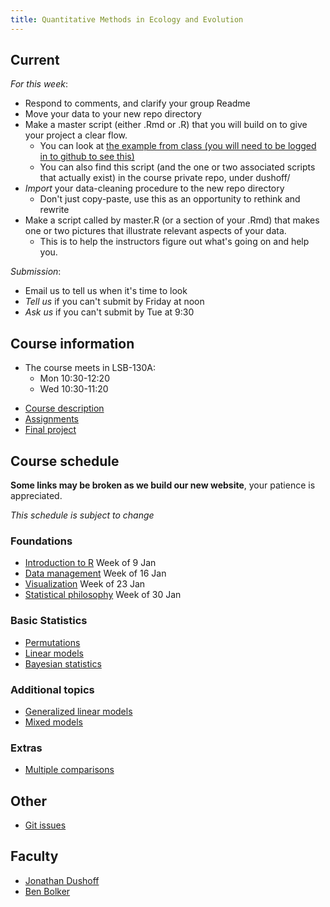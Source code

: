 ```yaml
---
title: Quantitative Methods in Ecology and Evolution
---
```


## Current

_For this week_:

* Respond to comments, and clarify your group Readme
* Move your data to your new repo directory
* Make a master script (either .Rmd or .R) that you will build on to give your project a clear flow.
	*  You can look at [the example from class (you will need to be logged in to github to see this)](https://github.com/mac-theobio/QMEE_2017/blob/master/dushoff/master.R)
	* You can also find this script (and the one or two associated scripts that actually exist) in the course private repo, under dushoff/
* _Import_ your data-cleaning procedure to the new repo directory
	* Don't just copy-paste, use this as an opportunity to rethink and rewrite
* Make a script called by master.R (or a section of your .Rmd) that makes one or two pictures that illustrate relevant aspects of your data.
	* This is to help the instructors figure out what's going on and help you.

_Submission_:

* Email us to tell us when it's time to look
* _Tell us_ if you can't submit by Friday at noon
* _Ask us_ if you can't submit by Tue at 9:30

## Course information

* The course meets in LSB-130A:
	*  Mon 10:30-12:20
	*  Wed 10:30-11:20

-   [Course description](description.html)
-   [Assignments](assignments.html)
-   [Final project](project.html)

## Course schedule

__Some links may be broken as we build our new website__, your patience is appreciated.

_This schedule is subject to change_

### Foundations

-   [Introduction to R](Introduction_to_R.html) Week of 9 Jan
-   [Data management](Data_management.html) Week of 16 Jan
-   [Visualization](Visualization.html) Week of 23 Jan
-   [Statistical philosophy](Statistical_philosophy.html) Week of 30 Jan

### Basic Statistics

-   [Permutations](Permutations.html)
-   [Linear models](Linear_models.html)
-   [Bayesian statistics](Bayesian_statistics.html)

### Additional topics

- [Generalized linear models](Generalized_linear_models.html)
- [Mixed models](Mixed_models.html)

<!--- restore for next time; also, build a better list of options
The last part of the schedule will be determined through discussions
with the participants. If you have suggestions or requests, let us know.

We may choose one or more additional [statistical topics](topics.html), or focus on programming and project design questions, or go into depth about one or more research projects.
-->

### Extras

-   [Multiple comparisons](Multiple_comparisons.html)

## Other 

* [Git issues](git_issues.html)

## Faculty

-   [Jonathan Dushoff](http://www.biology.mcmaster.ca/dushoff/)
-   [Ben Bolker](http://www.math.mcmaster.ca/~bolker/)

